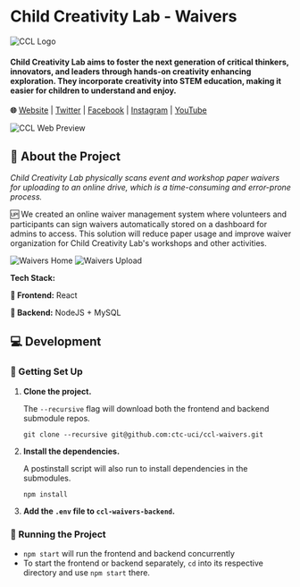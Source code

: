 # Child Creativity Lab - Waivers
![CCL Logo](https://user-images.githubusercontent.com/45449494/130186262-a0855101-be2f-4cf2-a9fd-2c7ea289b115.png)
#### Child Creativity Lab aims to foster the next generation of critical thinkers, innovators, and leaders through hands-on creativity enhancing exploration. They incorporate creativity into STEM education, making it easier for children to understand and enjoy.

**🌐** [Website](https://childcreativitylab.org) | [Twitter](https://twitter.com/childcreativity) | [Facebook](https://www.facebook.com/childcreativitylab/) | [Instagram](https://www.instagram.com/childcreativitylab/) | [YouTube](https://www.youtube.com/channel/UCgMSq7Xy2oXarbaUBO2cQIA)


![CCL Web Preview](https://user-images.githubusercontent.com/45449494/130186401-0a6fde21-0def-4922-a209-f245d5d2a258.png)


## 🔎 About the Project

*Child Creativity Lab physically scans event and workshop paper waivers for uploading to an online drive, which is a time-consuming and error-prone process.*


🆙 We created an online waiver management system where volunteers and participants can sign waivers automatically stored on a dashboard for admins to access. This solution will reduce paper usage and improve waiver organization for Child Creativity Lab's workshops and other activities.

![Waivers Home](https://user-images.githubusercontent.com/45449494/130186434-b2bbc0be-ce5b-48ae-aab5-9d2a6840cfdb.png)
![Waivers Upload](https://user-images.githubusercontent.com/45449494/130186442-b6fb3d01-7fe2-4de3-b465-99dbe69afe34.png)



**Tech Stack:**

**🔼 Frontend:** React

**🔽 Backend:** NodeJS + MySQL


## 💻 Development 

### 🔨 Getting Set Up

1. **Clone the project.**
	
	The `--recursive` flag will download both the frontend and backend submodule repos.  

    `git clone --recursive git@github.com:ctc-uci/ccl-waivers.git`

2. **Install the dependencies.**

	A postinstall script will also run to install dependencies in the submodules.

	`npm install`

3. **Add the `.env` file to `ccl-waivers-backend`.**


### 💨 Running the Project

- `npm start` will run the frontend and backend concurrently
- To start the frontend or backend separately, `cd` into its respective directory and use `npm start` there.
